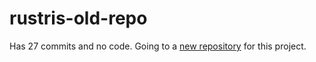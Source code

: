 # rustris-old-repo
Has 27 commits and no code. Going to a [new repository](https://github.com/Tertle950/tetrust) for this project.
